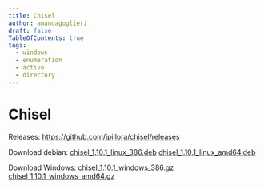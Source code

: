 ```yaml
---
title: Chisel
author: amandaguglieri
draft: false
TableOfContents: true
tags:
  - windows
  - enumeration
  - active
  - directory
---
```

# Chisel


Releases: https://github.com/jpillora/chisel/releases


Download debian: 
[chisel_1.10.1_linux_386.deb](https://github.com/jpillora/chisel/releases/download/v1.10.1/chisel_1.10.1_linux_386.deb)
[chisel_1.10.1_linux_amd64.deb](https://github.com/jpillora/chisel/releases/download/v1.10.1/chisel_1.10.1_linux_amd64.deb)


Download Windows: 
[chisel_1.10.1_windows_386.gz](https://github.com/jpillora/chisel/releases/download/v1.10.1/chisel_1.10.1_windows_386.gz)
[chisel_1.10.1_windows_amd64.gz](https://github.com/jpillora/chisel/releases/download/v1.10.1/chisel_1.10.1_windows_amd64.gz)

